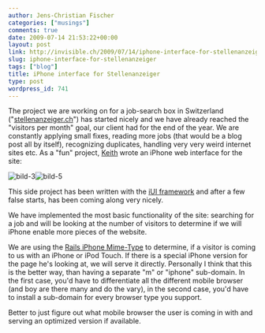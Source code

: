 ```yaml
---
author: Jens-Christian Fischer
categories: ["musings"]
comments: true
date: 2009-07-14 21:53:22+00:00
layout: post
link: http://invisible.ch/2009/07/14/iphone-interface-for-stellenanzeiger/
slug: iphone-interface-for-stellenanzeiger
tags: ["blog"]
title: iPhone interface for Stellenanzeiger
type: post
wordpress_id: 741
---
```


The project we are working on for a job-search box in Switzerland ("[stellenanzeiger.ch](http://stellenanzeiger.ch)") has started nicely and we have already reached the "visitors per month" goal, our client had for the end of the year.
We are constantly applying small fixes, reading more jobs (that would be a blog post all by itself), recognizing duplicates, handling very very weird internet sites etc.
As a "fun" project, [Keith](http://invisible.ch/ueber-uns/team/keith-bingman/) wrote an iPhone web interface for the site: 

![bild-3](/wp-content/uploads/2009/07/bild-3-199x300.png)![bild-5](/wp-content/uploads/2009/07/bild-5-199x300.png)

This side project has been written with the [iUI framework](http://code.google.com/p/iui/) and after a few false starts, has been coming along very nicely.

We have implemented the most basic functionality of the site: searching for a job and will be looking at the number of visitors to determine if we will iPhone enable more pieces of the website. 

We are using the [Rails iPhone Mime-Type](http://www.slashdotdash.net/2007/12/04/iphone-on-rails-creating-an-iphone-optimised-version-of-your-rails-site-using-iui-and-rails-2/) to determine, if a visitor is coming to us with an iPhone or iPod Touch. If there is a special iPhone version for the page he's looking at, we will serve it directly. Personally I think that this is the better way, than having a separate "m" or "iphone" sub-domain. In the first case, you'd have to differentiate all the different mobile browser (and boy are there many and do the vary), in the second case, you'd have to install a sub-domain for every browser type you support.

Better to just figure out what mobile browser the user is coming in with and serving an optimized version if available.
